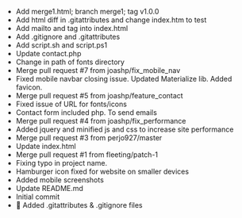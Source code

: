 - Add merge1.html; branch merge1; tag v1.0.0
- Add html diff in .gitattributes and change index.htm to test
- Add mailto and tag into index.html
- Add .gitignore and .gitattributes
- Add script.sh and script.ps1
- Update contact.php
- Change in path of fonts directory
- Merge pull request #7 from joashp/fix_mobile_nav
- Fixed mobile navbar closing issue. Updated Materialize lib. Added favicon.
- Merge pull request #5 from joashp/feature_contact
- Fixed issue of URL for fonts/icons
- Contact form included php. To send emails
- Merge pull request #4 from joashp/fix_performance
- Added jquery and minified js and css to increase site performance
- Merge pull request #3 from perjo927/master
- Update index.html
- Merge pull request #1 from fleeting/patch-1
- Fixing typo in project name.
- Hamburger icon fixed for website on smaller devices
- Added mobile screenshots
- Update README.md
- Initial commit
- :circus_tent: Added .gitattributes & .gitignore files
